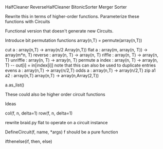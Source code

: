 HalfCleaner
ReverseHalfCleaner
BitonicSorter
Merger
Sorter

Rewrite this in terms of higher-order functions.
Parameterize these functions with Circuits

Functional version that doesn't generate new Circuits.

Introduce bit permutation functions array(n,T) = permute(array(n,T))

cut a : array(n,T) -> array(n/2 Array(n,T))
flat a : array(m, array(n, T)) -> array(m*n, T)
reverse : array(n, T) -> array(n, T)
riffle : array(n, T) -> array(n, T)
unriffle : array(n, T) -> array(n, T)
permute a index : array(n, T) -> array(n, T) -- out[i] = in[index[i]]
  note that this can also be used to duplicate entries
evens a : array(n,T) -> array(n/2,T)
odds a : array(n,T) -> array(n/2,T)
zip a1 a2 : array(n,T) array(n,T) -> array(n,Array(2,T))

a.as_list()

These could also be higher order circuit functions


Ideas

col(f, n, delta=1)
row(f, n, delta=1)

rewrite braid.py flat to operate on a circuit instance

DefineCircuit(f, name, *args)
   f should be a pure function

ifthenelse(if, then, else)



